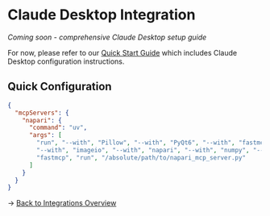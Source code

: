 # Claude Desktop Integration

*Coming soon - comprehensive Claude Desktop setup guide*

For now, please refer to our [Quick Start Guide](../getting-started/quickstart.md) which includes Claude Desktop configuration instructions.

## Quick Configuration

```json
{
  "mcpServers": {
    "napari": {
      "command": "uv",
      "args": [
        "run", "--with", "Pillow", "--with", "PyQt6", "--with", "fastmcp",
        "--with", "imageio", "--with", "napari", "--with", "numpy", "--with", "qtpy",
        "fastmcp", "run", "/absolute/path/to/napari_mcp_server.py"
      ]
    }
  }
}
```

→ [Back to Integrations Overview](index.md)
